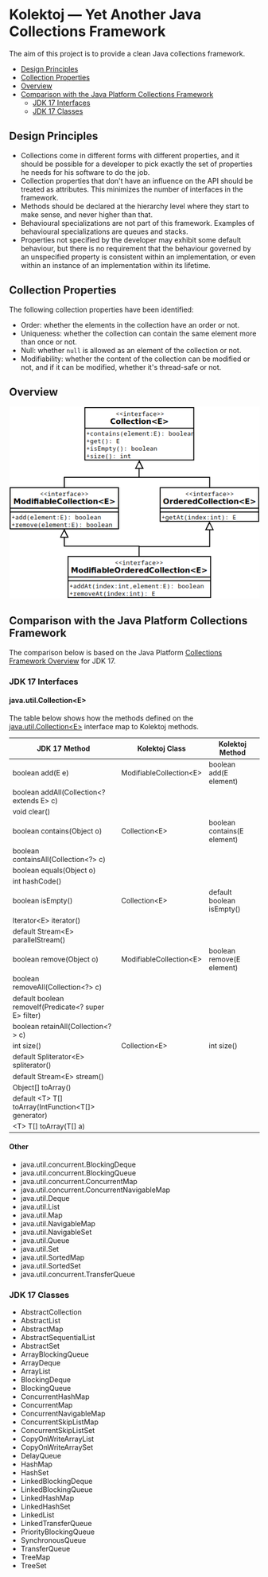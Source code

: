 # Kolektoj — Yet Another Java Collections Framework

The aim of this project is to provide a clean Java collections framework.

* [Design Principles](#design-principles)
* [Collection Properties](#collection-properties)
* [Overview](#overview)
* [Comparison with the Java Platform Collections Framework](#comparison-with-the-java-platform-collections-framework)
  * [JDK 17 Interfaces](#jdk-17-interfaces)
  * [JDK 17 Classes](#jdk-17-classes)

## Design Principles

* Collections come in different forms with different properties, and it should be possible for a developer to pick
  exactly the set of properties he needs for his software to do the job.
* Collection properties that don't have an influence on the API should be treated as attributes. This minimizes the
  number of interfaces in the framework.
* Methods should be declared at the hierarchy level where they start to make sense, and never higher than that.
* Behavioural specializations are not part of this framework. Examples of behavioural specializations are queues and
  stacks.
* Properties not specified by the developer may exhibit some default behaviour, but there is no requirement that the
  behaviour governed by an unspecified property is consistent within an implementation, or even within an instance of an
  implementation within its lifetime.

## Collection Properties

The following collection properties have been identified:

* Order: whether the elements in the collection have an order or not.
* Uniqueness: whether the collection can contain the same element more than once or not.
* Null: whether `null` is allowed as an element of the collection or not.
* Modifiability: whether the content of the collection can be modified or not, and if it can be modified, whether it's
  thread-safe or not.

## Overview

![Overview](Overview.png)

## Comparison with the Java Platform Collections Framework

The comparison below is based on the Java Platform
[Collections Framework Overview](https://docs.oracle.com/en/java/javase/17/docs/api/java.base/java/util/doc-files/coll-overview.html)
for JDK 17.

### JDK 17 Interfaces

#### java.util.Collection&lt;E>

The table below shows how the methods defined on the
[java.util.Collection&lt;E>](https://docs.oracle.com/en/java/javase/17/docs/api/java.base/java/util/Collection.html)
interface map to Kolektoj methods.

| JDK 17 Method                             | Kolektoj Class             | Kolektoj Method             |
|-------------------------------------------|----------------------------|-----------------------------|
| boolean add(E e)                          | ModifiableCollection&lt;E> | boolean add(E element)      |
| boolean addAll(Collection&lt;? extends E> c) | | |
| void clear() | | |
| boolean contains(Object o)                | Collection&lt;E>           | boolean contains(E element) |
| boolean containsAll(Collection&lt;?> c) | | |
| boolean equals(Object o) | | |
| int hashCode() | | |
| boolean isEmpty()                         | Collection&lt;E>           | default boolean isEmpty()   |
| Iterator&lt;E> iterator() | | |
| default Stream&lt;E> parallelStream() | | |
| boolean remove(Object o)                  | ModifiableCollection&lt;E> | boolean remove(E element)   |
| boolean removeAll(Collection&lt;?> c) | | |
| default boolean removeIf(Predicate&lt;? super E> filter) | | |
| boolean retainAll(Collection&lt;?> c) | | |
| int size()                                | Collection&lt;E>           | int size()                  |
| default Spliterator&lt;E> spliterator() | | |
| default Stream&lt;E> stream() | | |
| Object[] toArray() | | |
| default &lt;T> T[] toArray(IntFunction&lt;T[]> generator) | | |
| &lt;T> T[] toArray(T[] a) | | |


#### Other

* java.util.concurrent.BlockingDeque
* java.util.concurrent.BlockingQueue
* java.util.concurrent.ConcurrentMap
* java.util.concurrent.ConcurrentNavigableMap
* java.util.Deque
* java.util.List
* java.util.Map
* java.util.NavigableMap
* java.util.NavigableSet
* java.util.Queue
* java.util.Set
* java.util.SortedMap
* java.util.SortedSet
* java.util.concurrent.TransferQueue

### JDK 17 Classes

* AbstractCollection
* AbstractList
* AbstractMap
* AbstractSequentialList
* AbstractSet
* ArrayBlockingQueue
* ArrayDeque
* ArrayList
* BlockingDeque
* BlockingQueue
* ConcurrentHashMap
* ConcurrentMap
* ConcurrentNavigableMap
* ConcurrentSkipListMap
* ConcurrentSkipListSet
* CopyOnWriteArrayList
* CopyOnWriteArraySet
* DelayQueue
* HashMap
* HashSet
* LinkedBlockingDeque
* LinkedBlockingQueue
* LinkedHashMap
* LinkedHashSet
* LinkedList
* LinkedTransferQueue
* PriorityBlockingQueue
* SynchronousQueue
* TransferQueue
* TreeMap
* TreeSet
